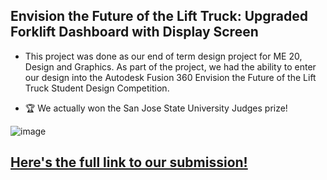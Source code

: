 ## Envision the Future of the Lift Truck: Upgraded Forklift Dashboard with Display Screen

- This project was done as our end of term design project for ME 20, Design and Graphics. As part of the project, we had the ability to enter our design into the Autodesk Fusion 360 Envision the Future of the Lift Truck Student Design Competition.

-  🏆 We actually won the San Jose State University Judges prize!

  
![image](https://github.com/kailyncramos/Envision-the-Future-of-the-Lift-Truck/assets/141969995/52905f41-5ee9-4dec-bd71-01089f7057fa)

## [Here's the full link to our submission!](https://www.instructables.com/Forklift-With-Dashboard-Display-Screen/)
